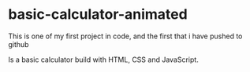 # basic-calculator-animated

This is one of my first project in code, and the first that i have pushed to github

Is a basic calculator build with HTML, CSS and JavaScript.
